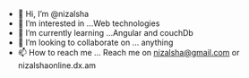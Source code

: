 - 👋 Hi, I’m @nizalsha
- 👀 I’m interested in ...Web technologies
- 🌱 I’m currently learning ...Angular and couchDb
- 💞️ I’m looking to collaborate on ... anything
- 📫 How to reach me ... Reach me on nizalsha@gmail.com or nizalshaonline.dx.am

<!---
nizalsha/nizalsha is a ✨ special ✨ repository because its `README.md` (this file) appears on your GitHub profile.
You can click the Preview link to take a look at your changes.
--->
